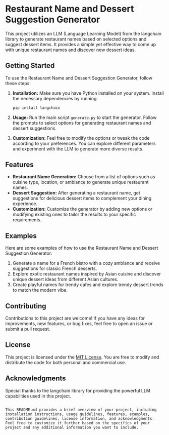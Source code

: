 # Restaurant Name and Dessert Suggestion Generator

This project utilizes an LLM (Language Learning Model) from the langchain library to generate restaurant names based on selected options and suggest dessert items. It provides a simple yet effective way to come up with unique restaurant names and discover new dessert ideas.

## Getting Started

To use the Restaurant Name and Dessert Suggestion Generator, follow these steps:

1. **Installation:** Make sure you have Python installed on your system. Install the necessary dependencies by running:
   ```sh
   pip install langchain
   ```

2. **Usage:** Run the main script `generate.py` to start the generator. Follow the prompts to select options for generating restaurant names and dessert suggestions.

3. **Customization:** Feel free to modify the options or tweak the code according to your preferences. You can explore different parameters and experiment with the LLM to generate more diverse results.

## Features

- **Restaurant Name Generation:** Choose from a list of options such as cuisine type, location, or ambiance to generate unique restaurant names.
- **Dessert Suggestion:** After generating a restaurant name, get suggestions for delicious dessert items to complement your dining experience.
- **Customization:** Customize the generator by adding new options or modifying existing ones to tailor the results to your specific requirements.

## Examples

Here are some examples of how to use the Restaurant Name and Dessert Suggestion Generator:

1. Generate a name for a French bistro with a cozy ambiance and receive suggestions for classic French desserts.
2. Explore exotic restaurant names inspired by Asian cuisine and discover unique dessert ideas from different Asian cultures.
3. Create playful names for trendy cafes and explore trendy dessert trends to match the modern vibe.

## Contributing

Contributions to this project are welcome! If you have any ideas for improvements, new features, or bug fixes, feel free to open an issue or submit a pull request.

## License

This project is licensed under the [MIT License](LICENSE). You are free to modify and distribute the code for both personal and commercial use.

## Acknowledgments

Special thanks to the langchain library for providing the powerful LLM capabilities used in this project.

```

This README.md provides a brief overview of your project, including installation instructions, usage guidelines, features, examples, contribution guidelines, license information, and acknowledgments. Feel free to customize it further based on the specifics of your project and any additional information you want to include.
